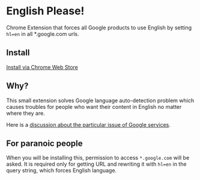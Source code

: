 English Please!
===============

Chrome Extension that forces all Google products to use English by setting `hl=en` in all *.google.com urls.

Install
-------
[Install via Chrome Web Store](https://chrome.google.com/webstore/detail/english-please/lkhoknaphajfjdcpnllakeglfpbbimhp)

Why?
----

This small extension solves Google language auto-detection problem which causes troubles for people who want their content in English no matter where they are.

Here is a [discussion about the particular issue of Google services](http://productforums.google.com/forum/?hl=en#!msg/chrome/NFQGOS4kM3k/8H7twZQLnTkJ).

For paranoic people
-------------------

When you will be installing this, permission to access `*.google.com` will be asked. It is required only for getting URL and rewriting it with `hl=en` in the query string, which forces English language.
